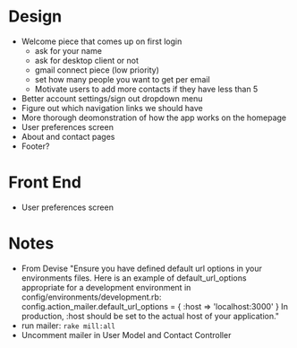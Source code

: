 # Design
- Welcome piece that comes up on first login
    - ask for your name
    - ask for desktop client or not
    - gmail connect piece (low priority)
    - set how many people you want to get per email
    - Motivate users to add more contacts if they have less than 5
- Better account settings/sign out dropdown menu
- Figure out which navigation links we should have
- More thorough deomonstration of how the app works on the homepage
- User preferences screen
- About and contact pages
- Footer?

# Front End
- User preferences screen

# Notes
- From Devise "Ensure you have defined default url options in your environments files. Here is an example of default_url_options appropriate for a development environment in config/environments/development.rb: config.action_mailer.default_url_options = { :host => 'localhost:3000' } In production, :host should be set to the actual host of your application."
- run mailer: `rake mill:all`
- Uncomment mailer in User Model and Contact Controller
